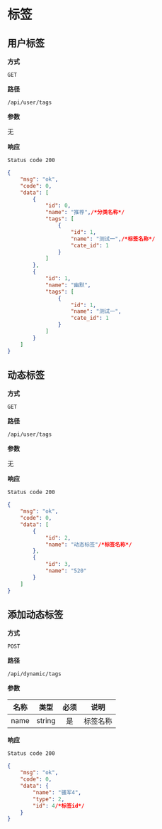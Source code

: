 # 标签

## 用户标签

**方式**

`GET`

**路径**

`/api/user/tags`

**参数**

无

**响应**

`Status code 200`

```json
{
    "msg": "ok",
    "code": 0,
    "data": [
        {
            "id": 0,
            "name": "推荐",/*分类名称*/
            "tags": [
                {
                    "id": 1,
                    "name": "测试一",/*标签名称*/
                    "cate_id": 1
                }
            ]
        },
        {
            "id": 1,
            "name": "幽默",
            "tags": [
                {
                    "id": 1,
                    "name": "测试一",
                    "cate_id": 1
                }
            ]
        }
    ]
}
```

## 动态标签

**方式**

`GET`

**路径**

`/api/user/tags`

**参数**

无

**响应**

`Status code 200`

```json
{
    "msg": "ok",
    "code": 0,
    "data": [
        {
            "id": 2,
            "name": "动态标签"/*标签名称*/
        },
        {
            "id": 3,
            "name": "520"
        }
    ]
}
```

## 添加动态标签

**方式**

`POST`

**路径**

`/api/dynamic/tags`

**参数**

| 名称  |  类型  | 必须 |              说明              |
| :---: | :----: | :--: | :----------------------------: |
| name | string |  是  | 标签名称 |

**响应**

`Status code 200`

```json
{
    "msg": "ok",
    "code": 0,
    "data": {
        "name": "骚军4",
        "type": 2,
        "id": 4/*标签id*/
    }
}
```